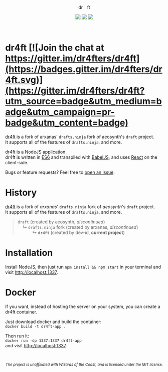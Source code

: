 <p align="center">
  dr<img src="https://raw.githubusercontent.com/dr4fters/dr4ft/master/public/4.png" height="14">ft
</p>

<p align='center'>
  <a href="https://travis-ci.com/dr4fters/dr4ft"><img src=https://travis-ci.com/dr4fters/dr4ft.svg?branch=master></a>
  <a href="https://david-dm.org/dr4fters/dr4ft"><img src=https://david-dm.org/dr4fters/dr4ft.svg></a>
  <a href="https://david-dm.org/dr4fters/dr4ft?type=dev"><img src=https://david-dm.org/dr4fters/dr4ft/dev-status.svg></a>
</p> <br>



# dr4ft [![Join the chat at https://gitter.im/dr4fters/dr4ft](https://badges.gitter.im/dr4fters/dr4ft.svg)](https://gitter.im/dr4fters/dr4ft?utm_source=badge&utm_medium=badge&utm_campaign=pr-badge&utm_content=badge)

[dr4ft](http://dr4ft.info) is a fork of arxanas' `drafts.ninja` fork of aeosynth's `draft` project.<br>
It supports all of the features of `drafts.ninja`, and more.


dr4ft is a NodeJS application.<br>
dr4ft is written in [ES6] and transpiled with [BabelJS], and uses [React] on the client-side.

Bugs or feature requests? Feel free to [open an issue](https://github.com/dr4fters/dr4ft/issues/new).



# History

[dr4ft](http://dr4ft.info) is a fork of *arxanas*' `drafts.ninja` fork of *aeosynth*'s `draft` project.<br>
It supports all of the features of `drafts.ninja`, and more.

>`draft` (created by aeosynth, *discontinued*)<br>
>&nbsp;&nbsp;&nbsp; ↳ `drafts.ninja` fork (created by arxanas, *discontinued*)<br>
>&nbsp;&nbsp;&nbsp;&nbsp;&nbsp;&nbsp;&nbsp;&nbsp;&nbsp;&nbsp;&nbsp; ↳ **`dr4ft`** (created by dev-id, **current project**)



# Installation

Install NodeJS, then just run `npm install && npm start`
in your terminal and visit [http://localhost:1337](http://localhost:1337).



# Docker

If you want, instead of hosting the server on your system, you can create a dr4ft container.

Just download docker and build the container:<br>`docker build -t dr4ft-app .`

Then run it:<br>`docker run -dp 1337:1337 dr4ft-app`<br> and visit [http://localhost:1337](http://localhost:1337).

<br>

<p align='center'>
  <sub><i>The project is unaffiliated with Wizards of the Coast, and is licensed under the MIT license.</i></sub>
</p>



<!-- this are reference links -->
  [ES6]: https://github.com/lukehoban/es6features
  [BabelJS]: https://github.com/babel/babel
  [React]: https://github.com/facebook/react
  
